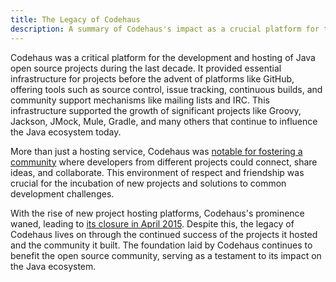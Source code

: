 ```yaml
---
title: The Legacy of Codehaus
description: A summary of Codehaus's impact as a crucial platform for the development and hosting of Java open source projects, detailing its support for major projects like Groovy, Jackson, and Mule up until its closure in 2015.
---
```


Codehaus was a critical platform for the development and hosting of Java open source projects during the last decade.
It provided essential infrastructure for projects before the advent of platforms like GitHub, offering tools such as source control, issue tracking, continuous builds, and community support mechanisms like mailing lists and IRC.
This infrastructure supported the growth of significant projects like Groovy, Jackson, JMock, Mule, Gradle, and many others that continue to influence the Java ecosystem today.

More than just a hosting service, Codehaus was [notable for fostering a community][reddit] where developers from different projects could connect, share ideas, and collaborate. This environment of respect and friendship was crucial for the incubation of new projects and solutions to common development challenges.

With the rise of new project hosting platforms, Codehaus's prominence waned, leading to [its closure in April 2015][codehaus].
Despite this, the legacy of Codehaus lives on through the continued success of the projects it hosted and the community it built.
The foundation laid by Codehaus continues to benefit the open source community, serving as a testament to its impact on the Java ecosystem.

[reddit]: https://www.reddit.com/r/java/comments/2xciu8/codehaus_birthplace_of_many_java_oss_projects/
[codehaus]: https://www.infoworld.com/article/2892227/codehaus-the-once-great-house-of-code-has-fallen.html
